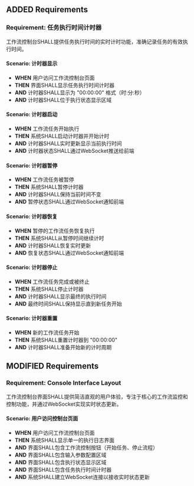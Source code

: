 ## ADDED Requirements

### Requirement: 任务执行时间计时器
工作流控制台SHALL提供任务执行时间的实时计时功能，准确记录任务的有效执行时间。

#### Scenario: 计时器显示
- **WHEN** 用户访问工作流控制台页面
- **THEN** 界面SHALL显示任务执行时间计时器
- **AND** 计时器SHALL显示为 "00:00:00" 格式（时:分:秒）
- **AND** 计时器SHALL位于执行状态显示区域

#### Scenario: 计时器启动
- **WHEN** 工作流任务开始执行
- **THEN** 系统SHALL启动计时器并开始计时
- **AND** 计时器SHALL实时更新显示当前执行时间
- **AND** 计时器状态SHALL通过WebSocket推送给前端

#### Scenario: 计时器暂停
- **WHEN** 工作流任务被暂停
- **THEN** 系统SHALL暂停计时器
- **AND** 计时器SHALL保持当前时间不变
- **AND** 暂停状态SHALL通过WebSocket通知前端

#### Scenario: 计时器恢复
- **WHEN** 暂停的工作流任务恢复执行
- **THEN** 系统SHALL从暂停时间继续计时
- **AND** 计时器SHALL恢复实时更新
- **AND** 恢复状态SHALL通过WebSocket通知前端

#### Scenario: 计时器停止
- **WHEN** 工作流任务完成或被终止
- **THEN** 系统SHALL停止计时器
- **AND** 计时器SHALL显示最终的执行时间
- **AND** 最终时间SHALL保持显示直到新任务开始

#### Scenario: 计时器重置
- **WHEN** 新的工作流任务开始
- **THEN** 系统SHALL重置计时器到 "00:00:00"
- **AND** 计时器SHALL准备开始新的计时周期

## MODIFIED Requirements

### Requirement: Console Interface Layout
工作流控制台界面SHALL提供简洁直观的用户体验，专注于核心的工作流监控和控制功能，并通过WebSocket实现实时状态更新。

#### Scenario: 用户访问控制台页面
- **WHEN** 用户访问工作流控制台页面
- **THEN** 系统SHALL显示单一的执行日志界面
- **AND** 界面SHALL包含工作流控制按钮（开始任务、停止流程）
- **AND** 界面SHALL包含输入参数配置区域
- **AND** 界面SHALL包含执行状态显示区域
- **AND** 界面SHALL包含任务执行时间计时器
- **AND** 系统SHALL建立WebSocket连接以接收实时状态更新